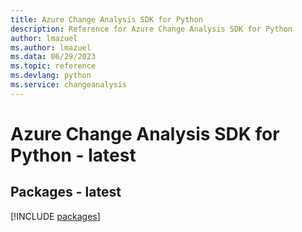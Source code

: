 ```yaml
---
title: Azure Change Analysis SDK for Python
description: Reference for Azure Change Analysis SDK for Python
author: lmazuel
ms.author: lmazuel
ms.data: 06/29/2023
ms.topic: reference
ms.devlang: python
ms.service: changeanalysis
---
```

# Azure Change Analysis SDK for Python - latest
## Packages - latest
[!INCLUDE [packages](change-analysis-index.md)]
